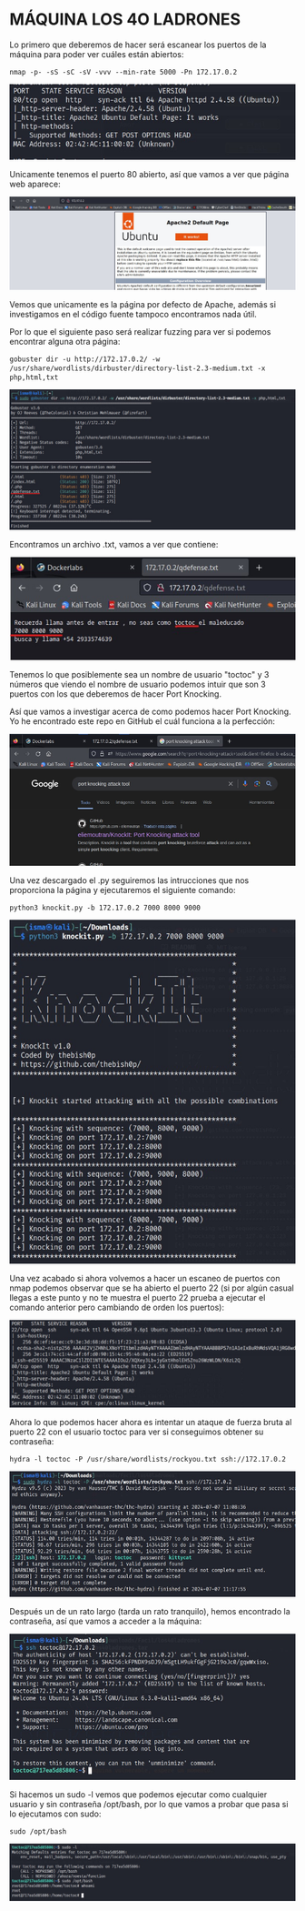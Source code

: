 # MÁQUINA LOS 4O LADRONES

Lo primero que deberemos de hacer será escanear los puertos de la máquina para poder ver cuáles están abiertos:

```shell
nmap -p- -sS -sC -sV -vvv --min-rate 5000 -Pn 172.17.0.2
```

![NMAP](https://github.com/Isma-yo/photos/blob/main/Los40ladrones/foto.jpg)

Unicamente tenemos el puerto 80 abierto, así que vamos a ver que página web aparece:

![WEB](https://github.com/Isma-yo/photos/blob/main/Los40ladrones/foto2.jpg)

Vemos que unicamente es la página por defecto de Apache, además si investigamos en el código fuente tampoco encontramos nada útil.

Por lo que el siguiente paso será realizar fuzzing para ver si podemos encontrar alguna otra página:

```shell
gobuster dir -u http://172.17.0.2/ -w /usr/share/wordlists/dirbuster/directory-list-2.3-medium.txt -x php,html,txt
```

![GOBUSTER](https://github.com/Isma-yo/photos/blob/main/Los40ladrones/foto3.jpg)

Encontramos un archivo .txt, vamos a ver que contiene:

![TXT](https://github.com/Isma-yo/photos/blob/main/Los40ladrones/foto4.jpg)

Tenemos lo que posiblemente sea un nombre de usuario "toctoc" y 3 números que viendo el nombre de usuario podemos intuir que son 3 puertos con los que deberemos de hacer Port Knocking.

Así que vamos a investigar acerca de como podemos hacer Port Knocking. Yo he encontrado este repo en GitHub el cuál funciona a la perfección:

![REPO](https://github.com/Isma-yo/photos/blob/main/Los40ladrones/foto5.jpg)

Una vez descargado el .py seguiremos las intrucciones que nos proporciona la página y ejecutaremos el siguiente comando:

```shell
python3 knockit.py -b 172.17.0.2 7000 8000 9000
```

![KNOCK](https://github.com/Isma-yo/photos/blob/main/Los40ladrones/foto6.jpg)

Una vez acabado si ahora volvemos a hacer un escaneo de puertos con nmap podemos observar que se ha abierto el puerto 22 (si por algún casual llegas a este punto y no te muestra el puerto 22 prueba a ejecutar el comando anterior pero cambiando de orden los puertos):

![NMAP2](https://github.com/Isma-yo/photos/blob/main/Los40ladrones/foto7.jpg)

Ahora lo que podemos hacer ahora es intentar un ataque de fuerza bruta al puerto 22 con el usuario toctoc para ver si conseguimos obtener su contraseña:

```shell
hydra -l toctoc -P /usr/share/wordlists/rockyou.txt ssh://172.17.0.2
```

![HYDRA](https://github.com/Isma-yo/photos/blob/main/Los40ladrones/foto8.jpg)

Después un de un rato largo (tarda un rato tranquilo), hemos encontrado la contraseña, así que vamos a acceder a la máquina:

![SSH](https://github.com/Isma-yo/photos/blob/main/Los40ladrones/foto9.jpg)

Si hacemos un sudo -l vemos que podemos ejecutar como cualquier usuario y sin contraseña /opt/bash, por lo que vamos a probar que pasa si lo ejecutamos con sudo:

```shell
sudo /opt/bash
```

![ROOT](https://github.com/Isma-yo/photos/blob/main/Los40ladrones/foto10.jpg)











